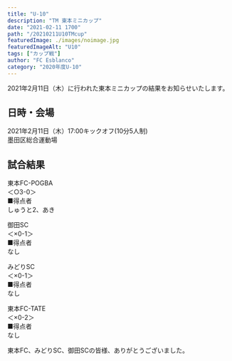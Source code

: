 ```yaml
---
title: "U-10"
description: "TM 東本ミニカップ"
date: "2021-02-11 1700"
path: "/20210211U10TMcup"
featuredImage: ./images/noimage.jpg
featuredImageAlt: "U10"
tags: ["カップ戦"]
author: "FC Esblanco"
category: "2020年度U-10"
---
```


2021年2月11日（木）に行われた東本ミニカップの結果をお知らせいたします。

## 日時・会場

2021年2月11日（木）17:00キックオフ(10分5人制)<br>
墨田区総合運動場

## 試合結果

東本FC-POGBA<br>
＜○3-0＞<br>
■得点者<br>
しゅうと2、あき

御田SC<br>
＜×0-1＞<br>
■得点者<br>
なし

みどりSC<br>
＜×0-1＞<br>
■得点者<br>
なし

東本FC-TATE<br>
＜×0-2＞<br>
■得点者<br>
なし

東本FC、みどりSC、御田SCの皆様、ありがとうございました。
